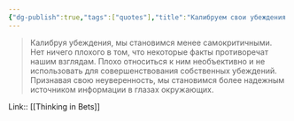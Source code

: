 ```yaml
---
{"dg-publish":true,"tags":["quotes"],"title":"Калибруем свои убеждения через неуверенность","date":"2022-06-05T11:47:55+03:00","modified_at":"2022-06-13T17:20:27+03:00","permalink":"/quotes/202206051148/","dgHomeLink":false,"dgPassFrontmatter":true}
---
```



> Калибруя убеждения, мы становимся менее самокритичными. Нет ничего плохого в том, что некоторые факты противоречат нашим взглядам. Плохо относиться к ним необъективно и не использовать для совершенствования собственных убеждений. Признавая свою неуверенность, мы становимся более надежным источником информации в глазах окружающих.

Link:: [[Thinking in Bets]]
